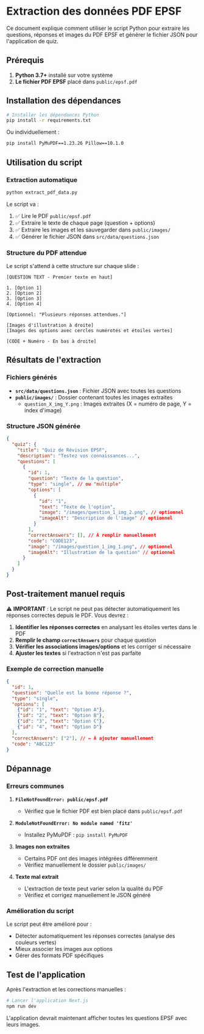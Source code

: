 # Extraction des données PDF EPSF

Ce document explique comment utiliser le script Python pour extraire les questions, réponses et images du PDF EPSF et générer le fichier JSON pour l'application de quiz.

## Prérequis

1. **Python 3.7+** installé sur votre système
2. **Le fichier PDF EPSF** placé dans `public/epsf.pdf`

## Installation des dépendances

```bash
# Installer les dépendances Python
pip install -r requirements.txt
```

Ou individuellement :
```bash
pip install PyMuPDF==1.23.26 Pillow==10.1.0
```

## Utilisation du script

### Extraction automatique

```bash
python extract_pdf_data.py
```

Le script va :
1. ✅ Lire le PDF `public/epsf.pdf`
2. ✅ Extraire le texte de chaque page (question + options)
3. ✅ Extraire les images et les sauvegarder dans `public/images/`
4. ✅ Générer le fichier JSON dans `src/data/questions.json`

### Structure du PDF attendue

Le script s'attend à cette structure sur chaque slide :

```
[QUESTION TEXT - Premier texte en haut]

1. [Option 1]
2. [Option 2] 
3. [Option 3]
4. [Option 4]

[Optionnel: "Plusieurs réponses attendues."]

[Images d'illustration à droite]
[Images des options avec cercles numérotés et étoiles vertes]

[CODE + Numéro - En bas à droite]
```

## Résultats de l'extraction

### Fichiers générés

- **`src/data/questions.json`** : Fichier JSON avec toutes les questions
- **`public/images/`** : Dossier contenant toutes les images extraites
  - `question_X_img_Y.png` : Images extraites (X = numéro de page, Y = index d'image)

### Structure JSON générée

```json
{
  "quiz": {
    "title": "Quiz de Révision EPSF",
    "description": "Testez vos connaissances...",
    "questions": [
      {
        "id": 1,
        "question": "Texte de la question",
        "type": "single", // ou "multiple"
        "options": [
          {
            "id": "1",
            "text": "Texte de l'option",
            "image": "/images/question_1_img_2.png", // optionnel
            "imageAlt": "Description de l'image" // optionnel
          }
        ],
        "correctAnswers": [], // À remplir manuellement
        "code": "CODE123",
        "image": "/images/question_1_img_1.png", // optionnel
        "imageAlt": "Illustration de la question" // optionnel
      }
    ]
  }
}
```

## Post-traitement manuel requis

⚠️ **IMPORTANT** : Le script ne peut pas détecter automatiquement les réponses correctes depuis le PDF. Vous devrez :

1. **Identifier les réponses correctes** en analysant les étoiles vertes dans le PDF
2. **Remplir le champ `correctAnswers`** pour chaque question
3. **Vérifier les associations images/options** et les corriger si nécessaire
4. **Ajuster les textes** si l'extraction n'est pas parfaite

### Exemple de correction manuelle

```json
{
  "id": 1,
  "question": "Quelle est la bonne réponse ?",
  "type": "single",
  "options": [
    {"id": "1", "text": "Option A"},
    {"id": "2", "text": "Option B"},
    {"id": "3", "text": "Option C"},
    {"id": "4", "text": "Option D"}
  ],
  "correctAnswers": ["2"], // ← À ajouter manuellement
  "code": "ABC123"
}
```

## Dépannage

### Erreurs communes

1. **`FileNotFoundError: public/epsf.pdf`**
   - Vérifiez que le fichier PDF est bien placé dans `public/epsf.pdf`

2. **`ModuleNotFoundError: No module named 'fitz'`**
   - Installez PyMuPDF : `pip install PyMuPDF`

3. **Images non extraites**
   - Certains PDF ont des images intégrées différemment
   - Vérifiez manuellement le dossier `public/images/`

4. **Texte mal extrait**
   - L'extraction de texte peut varier selon la qualité du PDF
   - Vérifiez et corrigez manuellement le JSON généré

### Amélioration du script

Le script peut être amélioré pour :
- Détecter automatiquement les réponses correctes (analyse des couleurs vertes)
- Mieux associer les images aux options
- Gérer des formats PDF spécifiques

## Test de l'application

Après l'extraction et les corrections manuelles :

```bash
# Lancer l'application Next.js
npm run dev
```

L'application devrait maintenant afficher toutes les questions EPSF avec leurs images.